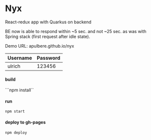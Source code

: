# Nyx
React-redux app with Quarkus on backend

BE now is able to respond within ~5 sec. and not ~25 sec. as was with Spring stack (first request after idle state).

Demo
URL: apulbere.github.io/nyx

| Username  | Password |
|---|---|
| ulrich | 123456 |


#### build
```npm install``

#### run
```npm start```

#### deploy to gh-pages
```npm deploy``` 